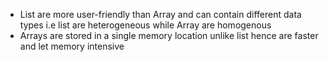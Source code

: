 - List are more user-friendly than Array and can contain different data types i.e list are heterogeneous while Array are homogenous
- Arrays are stored in a single memory location unlike list hence are faster and let memory intensive